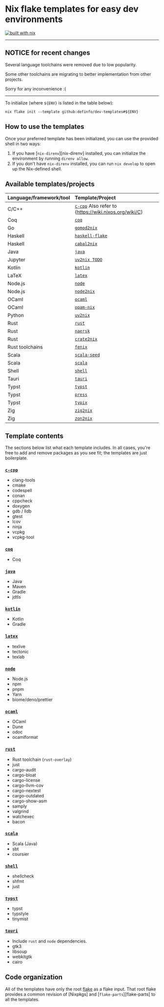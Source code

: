 # Nix flake templates for easy dev environments

[![built with nix](https://builtwithnix.org/badge.svg)](https://builtwithnix.org)

---

## NOTICE for recent changes

Several language toolchains were removed due to low popularity.

Some other toolchains are migrating to better implementation from other projects.

Sorry for any inconvenience :(

---

To initialize (where `${ENV}` is listed in the table below):

```shell
nix flake init --template github:definfo/dev-templates#${ENV}
```

## How to use the templates

Once your preferred template has been initialized, you can use the provided shell in two ways:

1. If you have [`nix-direnv`][nix-direnv] installed, you can initialize the environment by running `direnv allow`.
2. If you don't have `nix-direnv` installed, you can run `nix develop` to open up the Nix-defined shell.

## Available templates/projects

| Language/framework/tool | Template/Project                                                  |
| :---------------------- | :---------------------------------------------------------------- |
| C/C++                   | [`c-cpp`](./c-cpp/) Also refer to (https://wiki.nixos.org/wiki/C) |
| Coq                     | [`coq`](./coq/)                                                   |
| Go                      | [`gomod2nix`](https://github.com/nix-community/gomod2nix)         |
| Haskell                 | [`haskell-flake`](https://github.com/srid/haskell-flake)          |
| Haskell                 | [`cabal2nix`](https://github.com/NixOS/cabal2nix)                 |
| Java                    | [`java`](./java/)                                                 |
| Jupyter                 | [`uv2nix TODO`](https://pyproject-nix.github.io/uv2nix/)          |
| Kotlin                  | [`kotlin`](./kotlin/)                                             |
| LaTeX                   | [`latex`](./latex/)                                               |
| Node.js                 | [`node`](./node/)                                                 |
| Node.js                 | [`node2nix`](https://github.com/svanderburg/node2nix)             |
| OCaml                   | [`ocaml`](./ocaml/)                                               |
| OCaml                   | [`opam-nix`](https://github.com/tweag/opam-nix)                   |
| Python                  | [`uv2nix`](https://pyproject-nix.github.io/uv2nix/)               |
| Rust                    | [`rust`](./rust/)                                                 |
| Rust                    | [`naersk`](https://github.com/nix-community/naersk)               |
| Rust                    | [`crate2nix`](https://nix-community.github.io/crate2nix/)         |
| Rust toolchains         | [`fenix`](https://github.com/nix-community/fenix)                 |
| Scala                   | [`scala-seed`](https://github.com/DevInsideYou/scala-seed)        |
| Scala                   | [`scala`](./scala/)                                               |
| Shell                   | [`shell`](./shell/)                                               |
| Tauri                   | [`tauri`](./tauri)                                                |
| Typst                   | [`typst`](./typst)                                                |
| Typst                   | [`press`](https://github.com/RossSmyth/press)                     |
| Typst                   | [`typix`](https://github.com/loqusion/typix)                      |
| Zig                     | [`zig2nix`](https://github.com/Cloudef/zig2nix)                   |
| Zig                     | [`zon2nix`](https://github.com/nix-community/zon2nix)             |

## Template contents

The sections below list what each template includes. In all cases, you're free to add and remove packages as you see fit; the templates are just boilerplate.

### [`c-cpp`](./c-cpp/)

- clang-tools
- cmake
- codespell
- conan
- cppcheck
- doxygen
- gdb / lldb
- gtest
- lcov
- ninja
- vcpkg
- vcpkg-tool

### [`coq`](./coq/)

- Coq

### [`java`](./java/)

- Java
- Maven
- Gradle
- jdtls

### [`kotlin`](./kotlin/)

- Kotlin
- Gradle

### [`latex`](./latex/)

- texlive
- tectonic
- texlab

### [`node`](./node/)

- Node.js
- npm
- pnpm
- Yarn
- biome/deno/prettier

### [`ocaml`](./ocaml/)

- OCaml
- Dune
- odoc
- ocamlformat

### [`rust`](./rust/)

- Rust toolchain (`rust-overlay`)
- just
- cargo-audit
- cargo-bloat
- cargo-license
- cargo-llvm-cov
- cargo-nextest
- cargo-outdated
- cargo-show-asm
- samply
- valgrind
- watchexec
- bacon

### [`scala`](./scala/)

- Scala (Java)
- sbt
- coursier

### [`shell`](./shell/)

- shellcheck
- shfmt
- just

### [`typst`](./typst)

- typst
- typstyle
- tinymist

### [`tauri`](./tauri)

- Include `rust` and `node` dependencies.
- gtk3
- libsoup
- webkitgtk
- cairo

## Code organization

All of the templates have only the root [flake](./flake.nix) as a flake input. That root flake provides a common revision of [Nixpkgs] and [`flake-parts`][flake-parts] to all the templates.
